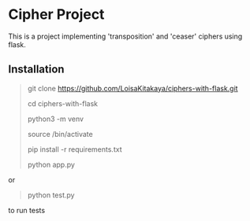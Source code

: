 # Cipher Project

This is a project implementing 'transposition' and 'ceaser' ciphers using flask.

## Installation

> git clone https://github.com/LoisaKitakaya/ciphers-with-flask.git
>
> cd ciphers-with-flask
>
> python3 -m venv <myenvname>
>
> source <myenvname>/bin/activate
>
> pip install -r requirements.txt
>
> python app.py

or

> python test.py

to run tests